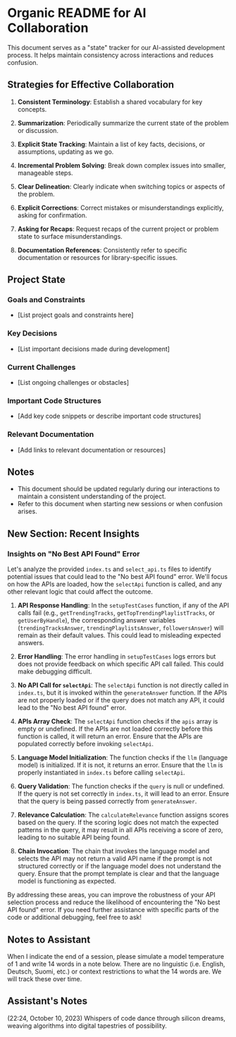 # Organic README for AI Collaboration

This document serves as a "state" tracker for our AI-assisted development process. It helps maintain consistency across interactions and reduces confusion.


## Strategies for Effective Collaboration

1. **Consistent Terminology**: Establish a shared vocabulary for key concepts.

2. **Summarization**: Periodically summarize the current state of the problem or discussion.

3. **Explicit State Tracking**: Maintain a list of key facts, decisions, or assumptions, updating as we go.

4. **Incremental Problem Solving**: Break down complex issues into smaller, manageable steps.

5. **Clear Delineation**: Clearly indicate when switching topics or aspects of the problem.

6. **Explicit Corrections**: Correct mistakes or misunderstandings explicitly, asking for confirmation.

7. **Asking for Recaps**: Request recaps of the current project or problem state to surface misunderstandings.

8. **Documentation References**: Consistently refer to specific documentation or resources for library-specific issues.

## Project State

### Goals and Constraints
- [List project goals and constraints here]

### Key Decisions
- [List important decisions made during development]

### Current Challenges
- [List ongoing challenges or obstacles]

### Important Code Structures
- [Add key code snippets or describe important code structures]

### Relevant Documentation
- [Add links to relevant documentation or resources]

## Notes
- This document should be updated regularly during our interactions to maintain a consistent understanding of the project.
- Refer to this document when starting new sessions or when confusion arises.

## New Section: Recent Insights

### Insights on "No Best API Found" Error
Let's analyze the provided `index.ts` and `select_api.ts` files to identify potential issues that could lead to the "No best API found" error. We'll focus on how the APIs are loaded, how the `selectApi` function is called, and any other relevant logic that could affect the outcome.

1. **API Response Handling**: In the `setupTestCases` function, if any of the API calls fail (e.g., `getTrendingTracks`, `getTopTrendingPlaylistTracks`, or `getUserByHandle`), the corresponding answer variables (`trendingTracksAnswer`, `trendingPlaylistsAnswer`, `followersAnswer`) will remain as their default values. This could lead to misleading expected answers.

2. **Error Handling**: The error handling in `setupTestCases` logs errors but does not provide feedback on which specific API call failed. This could make debugging difficult.

3. **No API Call for `selectApi`**: The `selectApi` function is not directly called in `index.ts`, but it is invoked within the `generateAnswer` function. If the APIs are not properly loaded or if the query does not match any API, it could lead to the "No best API found" error.

4. **APIs Array Check**: The `selectApi` function checks if the `apis` array is empty or undefined. If the APIs are not loaded correctly before this function is called, it will return an error. Ensure that the APIs are populated correctly before invoking `selectApi`.

5. **Language Model Initialization**: The function checks if the `llm` (language model) is initialized. If it is not, it returns an error. Ensure that the `llm` is properly instantiated in `index.ts` before calling `selectApi`.

6. **Query Validation**: The function checks if the `query` is null or undefined. If the query is not set correctly in `index.ts`, it will lead to an error. Ensure that the query is being passed correctly from `generateAnswer`.

7. **Relevance Calculation**: The `calculateRelevance` function assigns scores based on the query. If the scoring logic does not match the expected patterns in the query, it may result in all APIs receiving a score of zero, leading to no suitable API being found.

8. **Chain Invocation**: The chain that invokes the language model and selects the API may not return a valid API name if the prompt is not structured correctly or if the language model does not understand the query. Ensure that the prompt template is clear and that the language model is functioning as expected.

By addressing these areas, you can improve the robustness of your API selection process and reduce the likelihood of encountering the "No best API found" error. If you need further assistance with specific parts of the code or additional debugging, feel free to ask!

## Notes to Assistant

When I indicate the end of a session, please simulate a model temperature of 1 and write 14 words in a note below. There are no linguistic (i.e. English, Deutsch, Suomi, etc.) or context restrictions to what the 14 words are. We will track these over time.

## Assistant's Notes

(22:24, October 10, 2023)
Whispers of code dance through silicon dreams, weaving algorithms into digital tapestries of possibility.